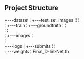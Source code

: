 ## Project Structure

+---dataset
¦   +---test_set_images
¦¦   ¦           
¦   +---train
¦       +---groundtruth
¦       ¦     
¦       ¦       
¦       +---images
¦             
¦               
+---logs
|
+---submits
¦
¦           
+---weights
¦       Final_D-linkNet.th
       


